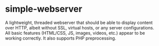 # simple-webserver
A lightweight, threaded webserver that should be able to display content over HTTP, albeit without SSL, virtual hosts, or any server configurations. All basic features (HTML/CSS, JS, images, videos, etc.) appear to be working correctly. It also supports PHP preprocessing.
